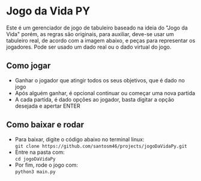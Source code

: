 
# Jogo da Vida PY
Este é um gerenciador de jogo de tabuleiro baseado na ideia do "Jogo da Vida"
porém, as regras são originais, para auxiliar, deve-se usar um tabuleiro real, de acordo com
a imagem abaixo, e peças para representar os jogadores. Pode ser usado um dado real ou o dado virtual do jogo.

## Como jogar
- Ganhar o jogador que atingir todos os seus objetivos, que é dado no jogo<br>
- Após alguém ganhar, é opcional continuar ou começar uma nova partida<br>
- A cada partida, é dado opções ao jogador, basta digitar a opção desejada e apertar ENTER

## Como baixar e rodar
- Para baixar, digite o código abaixo no terminal linux:<br>
`git clone https://github.com/santosm46/projects/jogoDaVidaPy.git`
- Entre na pasta com:<br>
`cd jogoDaVidaPy`
- Por fim, rode o jogo com:<br>
`python3 main.py`
